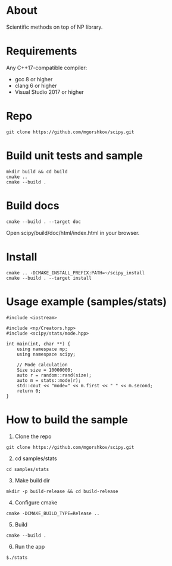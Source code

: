 # About
Scientific methods on top of NP library.

# Requirements
Any C++17-compatible compiler:
* gcc 8 or higher
* clang 6 or higher
* Visual Studio 2017 or higher

# Repo
```
git clone https://github.com/mgorshkov/scipy.git
```

# Build unit tests and sample
```
mkdir build && cd build
cmake ..
cmake --build .
```

# Build docs
```
cmake --build . --target doc
```

Open scipy/build/doc/html/index.html in your browser.

# Install
```
cmake .. -DCMAKE_INSTALL_PREFIX:PATH=~/scipy_install
cmake --build . --target install
```

# Usage example (samples/stats)
```
#include <iostream>

#include <np/Creators.hpp>
#include <scipy/stats/mode.hpp>

int main(int, char **) {
    using namespace np;
    using namespace scipy;

    // Mode calculation
    Size size = 10000000;
    auto r = random::rand(size);
    auto m = stats::mode(r);
    std::cout << "mode=" << m.first << " " << m.second;
    return 0;
}
```
# How to build the sample

1. Clone the repo
```
git clone https://github.com/mgorshkov/scipy.git
```
2. cd samples/stats
```
cd samples/stats
```
3. Make build dir
```
mkdir -p build-release && cd build-release
```
4. Configure cmake
```
cmake -DCMAKE_BUILD_TYPE=Release ..
```
5. Build
```
cmake --build .
```
6. Run the app
```
$./stats

```
